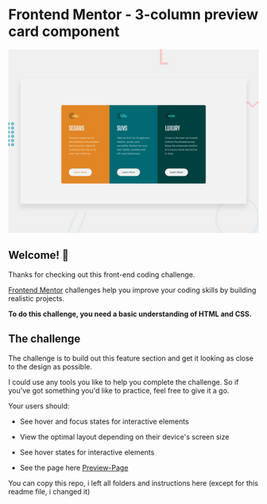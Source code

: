 # Frontend Mentor - 3-column preview card component

![Design preview for the 3-column preview card component coding challenge](./design/desktop-preview.jpg)

## Welcome! 👋

Thanks for checking out this front-end coding challenge.

[Frontend Mentor](https://www.frontendmentor.io) challenges help you improve your coding skills by building realistic projects.

**To do this challenge, you need a basic understanding of HTML and CSS.**

## The challenge

The challenge is to build out this feature section and get it looking as close to the design as possible.

I could use any tools you like to help you complete the challenge. So if you've got something you'd like to practice, feel free to give it a go.

Your users should:

- See hover and focus states for interactive elements

- View the optimal layout depending on their device's screen size
- See hover states for interactive elements
- See the page here [Preview-Page](https://3-column-card.netlify.app/)

You can copy this repo, i left all folders and instructions here (except for this readme file, i changed it)
